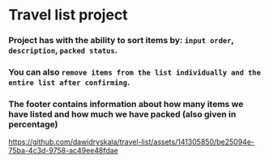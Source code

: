 # Travel list project
### Project has with the ability to sort items by: `input order`, `description`, `packed status`. 
### You can also `remove items from the list individually and the entire list after confirming`.
### The footer contains information about how many items we have listed and how much we have packed (also given in percentage)


https://github.com/dawidryskala/travel-list/assets/141305850/be25094e-75ba-4c3d-9758-ac49ee48fdae

